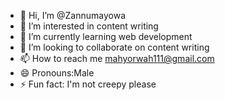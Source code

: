 - 👋 Hi, I’m @Zannumayowa
- 👀 I’m interested in content writing 
- 🌱 I’m currently learning web development 
- 💞️ I’m looking to collaborate on content writing 
- 📫 How to reach me mahyorwah111@gmail.com
- 😄 Pronouns:Male
- ⚡ Fun fact: I'm not creepy please 

<!---
Zannumayowa/Zannumayowa is a ✨ special ✨ repository because its `README.md` (this file) appears on your GitHub profile.
You can click the Preview link to take a look at your changes.
--->
